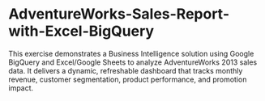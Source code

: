 # AdventureWorks-Sales-Report-with-Excel-BigQuery
This exercise demonstrates a Business Intelligence solution using Google BigQuery and Excel/Google Sheets to analyze AdventureWorks 2013 sales data. It delivers a dynamic, refreshable dashboard that tracks monthly revenue, customer segmentation, product performance, and promotion impact.
